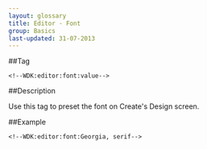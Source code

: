 ```yaml
---
layout: glossary
title: Editor - Font
group: Basics
last-updated: 31-07-2013
---
```


##Tag

`<!--WDK:editor:font:value-->`

##Description

Use this tag to preset the font on Create's Design screen.

##Example

~~~
<!--WDK:editor:font:Georgia, serif-->
~~~